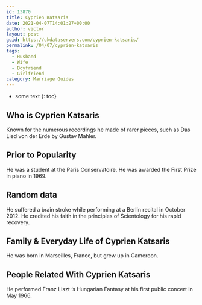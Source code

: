```yaml
---
id: 13870
title: Cyprien Katsaris
date: 2021-04-07T14:01:27+00:00
author: victor
layout: post
guid: https://ukdataservers.com/cyprien-katsaris/
permalink: /04/07/cyprien-katsaris
tags:
  - Husband
  - Wife
  - Boyfriend
  - Girlfriend
category: Marriage Guides
---
```


* some text
{: toc}


## Who is Cyprien Katsaris



Known for the numerous recordings he made of rarer pieces, such as Das Lied von der Erde by Gustav Mahler.

                
                
                
## Prior to Popularity



He was a student at the Paris Conservatoire. He was awarded the First Prize in piano in 1969.

                
                
                
## Random data



He suffered a brain stroke while performing at a Berlin recital in October 2012. He credited his faith in the principles of Scientology for his rapid recovery.

                
                
                
## Family & Everyday Life of Cyprien Katsaris



He was born in Marseilles, France, but grew up in Cameroon.

                
                
                
## People Related With Cyprien Katsaris



He performed Franz Liszt &#8216;s Hungarian Fantasy at his first public concert in May 1966.

                
              
            
          
          
          